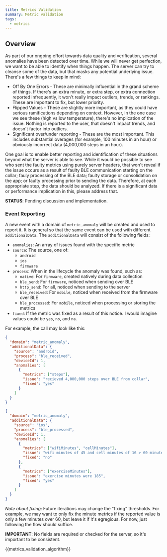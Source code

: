 ```yaml
---
title: Metrics Validation
summary: Metric validation
tags:
  - metrics
---
```


## Overview

As part of our ongoing effort towards data quality and verification, several anomalies have been detected over time. While we will never get perfection, we want to be able to identify when things happen. The server can try to cleanse some of the data, but that masks any potential underlying issue. There's a few things to keep in mind:

- Off By One Errors - These are minimally influential in the grand scheme of things. If there's an extra minute, or extra step, or extra connection reported infrequently, it won't really impact outliers, trends, or rankings. These are important to fix, but lower priority.
- Flipped Values - These are slightly more important, as they could have serious ramifications depending on context. However, in the one case we see these (high vs low temperature), there's no implication of the issue. Nothing is reported to the user, that doesn't impact trends, and doesn't factor into outliers.
- Significant over/under reporting - These are the most important. This includes substantial overages (for example, 100 minutes in an hour) or obviously incorrect data (4,000,000 steps in an hour).

One goal is to enable better reporting and identification of these situations beyond what the server is able to see. While it would be possible to see who sent the faulty metrics using purely server headers, that won't reveal if the issue occurs as a result of faulty BLE communication starting on the collar; fauly processing of the BLE data; faulty storage or consolidation on the app; or faulty processing prior to sending the data. Therefore, at each appropriate step, the data should be analyzed. If there is a significant data or performance implication in this, please address that.

**STATUS**: Pending discussion and implementation.

### Event Reporting

A new event with a domain of `metric_anomaly` will be created and used to report it. It is general so that the same event can be used with different `additionalData`. The `additionalData` will consist of the following fields:

- `anomalies`: An array of issues found with the specific metric
- `source`: The source, one of:
  - `android`
  - `ios`
  - `firmware`
- `process`: When in the lifecycle the anomaly was found, such as:
  - `native`: For `firmware`, created natively during data collection
  - `ble_send`: For `firmware`, noticed when sending over BLE
  - `http_send`: For all, noticed when sending to the server
  - `ble_received`: For `mobile`, noticed when received from the firmware over BLE
  - `ble_processed`: For `mobile`, noticed when processing or storing the metrics
- `fixed`: If the metric was fixed as a result of this notice. I would imagine values could be `yes`, `no`, and `na`.

For example, the call may look like this:

```json
{
  "domain": "metric_anomaly",
  "additionalData": {
    "source": "android",
    "process": "ble_received",
    "deviceId": 1,
    "anomalies": [
      {
        "metrics": ["steps"],
        "issue": "recieved 4,000,000 steps over BLE from collar",
        "fixed": "yes"
      }
    ]
  }
}
```

```json
{
  "domain": "metric_anomaly",
  "additionalData": {
    "source": "ios",
    "process": "ble_processed",
    "deviceId": 1,
    "anomalies": [
      {
        "metrics": ["wifiMinutes", "cellMinutes"],
        "issue": "wifi minutes of 45 and cell minutes of 16 > 60 minutes",
        "fixed": "no"
      },
      {
        "metrics": ["exerciseMinutes"],
        "issue": "exercise minutes were 185",
        "fixed": "yes"
      }
    ]
  }
}
```

*Note about fixing*: Future iterations may change the "fixing" thresholds. For example, we may want to only fix the minute metrics if the reported value is only a few minutes over 60, but leave it if it's egregious. For now, just following the flow should suffice.

**IMPORTANT**: No fields are required or checked for the server, so it's important to be consistent.

{{metrics_validation_algorithm}}
